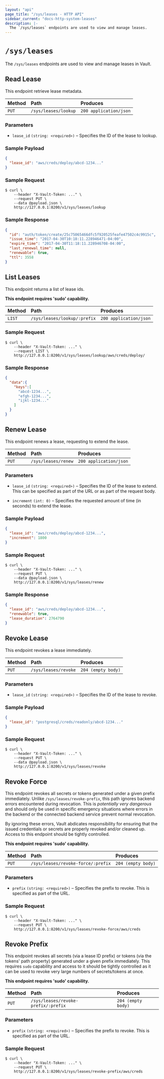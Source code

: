 ```yaml
---
layout: "api"
page_title: "/sys/leases - HTTP API"
sidebar_current: "docs-http-system-leases"
description: |-
  The `/sys/leases` endpoints are used to view and manage leases.
---
```


# `/sys/leases`

The `/sys/leases` endpoints are used to view and manage leases in Vault.

## Read Lease

This endpoint retrieve lease metadata.

| Method   | Path                          | Produces               |
| :------- | :---------------------------- | :--------------------- |
| `PUT`    | `/sys/leases/lookup`          | `200 application/json` |

### Parameters

- `lease_id` `(string: <required>)` – Specifies the ID of the lease to lookup.

### Sample Payload

```json
{
  "lease_id": "aws/creds/deploy/abcd-1234..."
}
```

### Sample Request

```
$ curl \
    --header "X-Vault-Token: ..." \
    --request PUT \
    --data @payload.json \
    http://127.0.0.1:8200/v1/sys/leases/lookup
```

### Sample Response

```json
{
  "id": "auth/token/create/25c75065466dfc5f920525feafe47502c4c9915c",
  "issue_time": "2017-04-30T10:18:11.228946471-04:00",
  "expire_time": "2017-04-30T11:18:11.228946708-04:00",
  "last_renewal_time": null,
  "renewable": true,
  "ttl": 3558
}
```

## List Leases

This endpoint returns a list of lease ids.

**This endpoint requires 'sudo' capability.**

| Method   | Path                         | Produces               |
| :------- | :--------------------------- | :--------------------- |
| `LIST`   | `/sys/leases/lookup/:prefix` | `200 application/json` |


### Sample Request

```
$ curl \
    --header "X-Vault-Token: ..." \
    --request LIST \
    http://127.0.0.1:8200/v1/sys/leases/lookup/aws/creds/deploy/
```

### Sample Response

```json
{
  "data":{
    "keys":[
      "abcd-1234...",
      "efgh-1234...",
      "ijkl-1234..."
    ]
  }
}
```

## Renew Lease

This endpoint renews a lease, requesting to extend the lease.

| Method   | Path                          | Produces               |
| :------- | :---------------------------- | :--------------------- |
| `PUT`    | `/sys/leases/renew`           | `200 application/json` |

### Parameters

- `lease_id` `(string: <required>)` – Specifies the ID of the lease to extend.
  This can be specified as part of the URL or as part of the request body.

- `increment` `(int: 0)` – Specifies the requested amount of time (in seconds)
  to extend the lease.

### Sample Payload

```json
{
  "lease_id": "aws/creds/deploy/abcd-1234...",
  "increment": 1800
}
```

### Sample Request

```
$ curl \
    --header "X-Vault-Token: ..." \
    --request PUT \
    --data @payload.json \
    http://127.0.0.1:8200/v1/sys/leases/renew
```

### Sample Response

```json
{
  "lease_id": "aws/creds/deploy/abcd-1234...",
  "renewable": true,
  "lease_duration": 2764790
}
```

## Revoke Lease

This endpoint revokes a lease immediately.

| Method   | Path                          | Produces               |
| :------- | :---------------------------- | :--------------------- |
| `PUT`    | `/sys/leases/revoke`          | `204 (empty body)`     |

### Parameters

- `lease_id` `(string: <required>)` – Specifies the ID of the lease to revoke.

### Sample Payload

```json
{
  "lease_id": "postgresql/creds/readonly/abcd-1234..."
}
```

### Sample Request

```
$ curl \
    --header "X-Vault-Token: ..." \
    --request PUT \
    --data @payload.json \
    http://127.0.0.1:8200/v1/sys/leases/revoke
```

## Revoke Force

This endpoint revokes all secrets or tokens generated under a given prefix
immediately. Unlike `/sys/leases/revoke-prefix`, this path ignores backend errors
encountered during revocation. This is _potentially very dangerous_ and should
only be used in specific emergency situations where errors in the backend or the
connected backend service prevent normal revocation.

By ignoring these errors, Vault abdicates responsibility for ensuring that the
issued credentials or secrets are properly revoked and/or cleaned up. Access to
this endpoint should be tightly controlled.

**This endpoint requires 'sudo' capability.**

| Method   | Path                                | Produces               |
| :------- | :---------------------------------- | :--------------------- |
| `PUT`    | `/sys/leases/revoke-force/:prefix`  | `204 (empty body)`     |

### Parameters

- `prefix` `(string: <required>)` – Specifies the prefix to revoke. This is
  specified as part of the URL.

### Sample Request

```
$ curl \
    --header "X-Vault-Token: ..." \
    --request PUT \
    http://127.0.0.1:8200/v1/sys/leases/revoke-force/aws/creds
```

## Revoke Prefix

This endpoint revokes all secrets (via a lease ID prefix) or tokens (via the
tokens' path property) generated under a given prefix immediately. This requires
`sudo` capability and access to it should be tightly controlled as it can be
used to revoke very large numbers of secrets/tokens at once.

**This endpoint requires 'sudo' capability.**

| Method   | Path                                | Produces               |
| :------- | :---------------------------------- | :--------------------- |
| `PUT`    | `/sys/leases/revoke-prefix/:prefix` | `204 (empty body)`     |

### Parameters

- `prefix` `(string: <required>)` – Specifies the prefix to revoke. This is
  specified as part of the URL.

### Sample Request

```
$ curl \
    --header "X-Vault-Token: ..." \
    --request PUT \
    http://127.0.0.1:8200/v1/sys/leases/revoke-prefix/aws/creds
```
